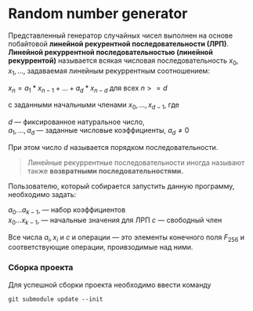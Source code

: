 # Random number generator
Представленный генератор случайных чисел выполнен на основе побайтовой **линейной рекурентной последовательности (ЛРП)**.
**Линейной рекуррентной последовательностью (линейной рекуррентой)** называется всякая числовая последовательность $x_0,x_1, ...,$
задаваемая линейным рекуррентным соотношением:  

$x_n = a_1 * x_{n-1} + ... + a_d * x_{n-d}$ для всех $n>=d$   

c заданными начальными членами $x_0, ..., x_{d-1},$ где  

$d$ — фиксированное натуральное число,    
$a_1, ..., a_d$ — заданные числовые коэффициенты,  $a_d ≠ 0$

При этом число $d$ называется порядком последовательности.

>Линейные рекуррентные последовательности иногда называют также **возвратными последовательностями.**

Пользователю, который собирается запустить данную программу, необходимо задать:

$a_0...a_{k-1},$ — набор коэффициентов  
$x_0 ... x_{k-1},$ — начальные значения для ЛРП 
$c$ — свободный член 

Все числа $a_i, x_i$ и $с$ и операции — это элементы конечного поля $F_{256}$ и соответствующие операции, проивзодимые над ними.

### Сборка проекта 
Для успешной сборки проекта необходимо ввести команду 
```shell
git submodule update --init
```
